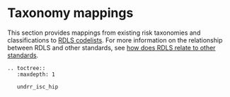 # Taxonomy mappings

This section provides mappings from existing risk taxonomies and classifications to [RDLS codelists](../../reference/codelists.md). For more information on the relationship between RDLS and other standards, see [how does RDLS relate to other standards](../../rdl/other-standards.md).

```{eval-rst}
.. toctree::
   :maxdepth: 1

   undrr_isc_hip

```
